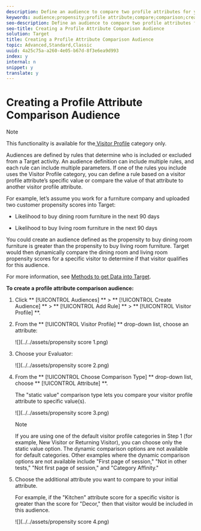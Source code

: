 ```yaml
---
description: Define an audience to compare two profile attributes for your audience library or in an activity-only audience. Using operators, such as greater than, less than, or equal to, define an audience to dynamically compare the values of two different profile attributes.
keywords: audience;propensity;profile attribute;compare;comparison;create audience;creating audience
seo-description: Define an audience to compare two profile attributes for your audience library or in an activity-only audience. Using operators, such as greater than, less than, or equal to, define an audience to dynamically compare the values of two different profile attributes.
seo-title: Creating a Profile Attribute Comparison Audience
solution: Target
title: Creating a Profile Attribute Comparison Audience
topic: Advanced,Standard,Classic
uuid: 4a25c75a-a260-4e05-b67d-8f3e6ea9d993
index: y
internal: n
snippet: y
translate: y
---
```


# Creating a Profile Attribute Comparison Audience


>[!NOTE]
>
>This functionality is available for the[ Visitor Profile](c_visitor_profile.md#concept_E972690B9A4C4372A34229FA37EDA38E) category only. 



Audiences are defined by rules that determine who is included or excluded from a Target activity. An audience definition can include multiple rules, and each rule can include multiple parameters. If one of the rules you include uses the Visitor Profile category, you can define a rule based on a visitor profile attribute’s specific value or compare the value of that attribute to another visitor profile attribute. 

For example, let’s assume you work for a furniture company and uploaded two customer propensity scores into Target: 


* Likelihood to buy dining room furniture in the next 90 days 

* Likelihood to buy living room furniture in the next 90 days 



You could create an audience defined as the propensity to buy dining room furniture is greater than the propensity to buy living room furniture. Target would then dynamically compare the dining room and living room propensity scores for a specific visitor to determine if that visitor qualifies for this audience. 

For more information, see [ Methods to get Data into Target](c_methods-to-get-data-into-target.md#concept_0069C0EFB56C4700BB33F2F35C2B9B17). 

**To create a profile attribute comparison audience:** 


1. Click ** [!UICONTROL  Audiences] ** > ** [!UICONTROL  Create Audience] ** > ** [!UICONTROL  Add Rule] ** > ** [!UICONTROL  Visitor Profile] **. 

1. From the ** [!UICONTROL  Visitor Profile] ** drop-down list, choose an attribute: 

   ![](../../assets/propensity score 1.png) 

1. Choose your Evaluator: 

   ![](../../assets/propensity score 2.png) 

1. From the ** [!UICONTROL  Choose Comparison Type] ** drop-down list, choose ** [!UICONTROL  Attribute] **. 

   The "static value" comparison type lets you compare your visitor profile attribute to specific value(s). 

   ![](../../assets/propensity score 3.png) 


   >[!NOTE]
   >
   >If you are using one of the default visitor profile categories in Step 1 (for example, New Visitor or Returning Visitor), you can choose only the static value option. The dynamic comparison options are not available for default categories. Other examples where the dynamic comparison options are not available include "First page of session," "Not in other tests," "Not first page of session," and "Category Affinity."


1. Choose the additional attribute you want to compare to your initial attribute. 

   For example, if the "Kitchen" attribute score for a specific visitor is greater than the score for "Decor," then that visitor would be included in this audience. 

   ![](../../assets/propensity score 4.png) 


